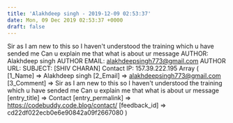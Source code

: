 ```yaml
---
title: 'Alakhdeep singh - 2019-12-09 02:53:37'
date: Mon, 09 Dec 2019 02:53:37 +0000
draft: false
---
```


Sir as I am new to this so I haven't understood the training which u have sended me Can u explain me that what is about ur message AUTHOR: Alakhdeep singh AUTHOR EMAIL: alakhdeepsingh773@gmail.com AUTHOR URL: SUBJECT: \[SHIV CHARAN\] Contact IP: 157.39.222.195 Array ( \[1\_Name\] => Alakhdeep singh \[2\_Email\] => alakhdeepsingh773@gmail.com \[3\_Comment\] => Sir as I am new to this so I haven't understood the training which u have sended me Can u explain me that what is about ur message \[entry\_title\] => Contact \[entry\_permalink\] => https://codebuddy.code.blog/contact/ \[feedback\_id\] => cd22df022ecb0e6e90842a09f2667080 )